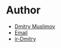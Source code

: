 # Author

- [Dmitry Muslimov](https://vk.com/7h1r15)
- [Email](Ir-Dmitry73@yandex.ru)
- [ir-Dmitry](https://github.com/ir-Dmitry)